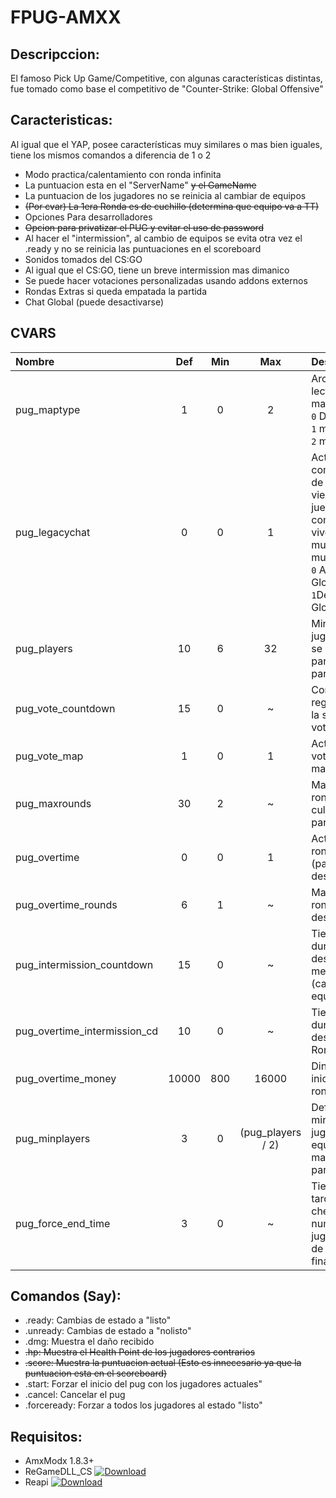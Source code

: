 # FPUG-AMXX
## Descripccion:
El famoso Pick Up Game/Competitive, con algunas características distintas, fue tomado como base el competitivo de "Counter-Strike: Global Offensive"

## Caracteristicas:
Al igual que el YAP, posee características muy similares o mas bien iguales, tiene los mismos comandos a diferencia de 1 o 2
- Modo practica/calentamiento con ronda infinita
- La puntuacion esta en el "ServerName" ~~y el GameName~~
- La puntuacion de los jugadores no se reinicia al cambiar de equipos
- ~~(Por cvar) La 1era Ronda es de cuchillo (determina que equipo va a TT)~~
- Opciones Para desarrolladores
- ~~Opcion para privatizar el PUG y evitar el uso de password~~
- Al hacer el "intermission", al cambio de equipos se evita otra vez el .ready y no se reinicia las puntuaciones en el scoreboard
- Sonidos tomados del CS:GO
- Al igual que el CS:GO, tiene un breve intermission mas dimanico
- Se puede hacer votaciones personalizadas usando addons externos
- Rondas Extras si queda empatada la partida
- Chat Global (puede desactivarse)

## CVARS
|Nombre|Def|Min|Max|Descripcion|
|:-----|:-:|:-:|:-:|:----------|
|pug_maptype|1|0|2|Archivo de lectura de mapas<br/>`0` Directorio<br>`1` maps.ini<br>`2` mapcycle.txt|
|pug_legacychat|0|0|1|Activa el comportamiento de chat como viene en el juego (solo se comunican vivos con vivos, muertos con muertos)<br>`0` Activa Chat Global<br>`1`Desactiva Chat Global|
|pug_players|10|6|32|Minimo de jugadores que se necesita para empezar la partida|
|pug_vote_countdown|15|0|~|Conteo regresivo para la siguiente votacion|
|pug_vote_map|1|0|1|Activa la votacion de mapas|
|pug_maxrounds|30|2|~|Maximo de rondas para culminar la partida|
|pug_overtime|0|0|1|Activa las rondas extras (para desempate)
|pug_overtime_rounds|6|1|~|Maximo de rondas para desempate|
|pug_intermission_countdown|15|0|~|Tiempo que dura el descanso de media partida (cambio de equipos)|
|pug_overtime_intermission_cd|10|0|~|Tiempo que dura el descanso en las Rondas Extra|
|pug_overtime_money|10000|800|16000|Dinero inicial al iniciar las rondas extra|
|pug_minplayers|3|0|(pug_players / 2)|Define el minimo de jugadores por equipo para mantener la partida activa|
|pug_force_end_time|3|0|~|Tiempo que tarda en chequear el numero de jugadores antes de Forzar el final|

## Comandos (Say):
- .ready: Cambias de estado a "listo"
- .unready: Cambias de estado a "nolisto"
- .dmg: Muestra el daño recibido
- ~~.hp: Muestra el Health Point de los jugadores contrarios~~
- ~~.score: Muestra la puntuacion actual (Esto es innecesario ya que la puntuacion esta en el scoreboard)~~
- .start: Forzar el inicio del pug con los jugadores actuales"
- .cancel: Cancelar el pug
- .forceready: Forzar a todos los jugadores al estado "listo"
## Requisitos:
- AmxModx 1.8.3+
- ReGameDLL_CS [![Download](http://rehlds.org/version/regamedll.svg)](http://teamcity.rehlds.org/guestAuth/downloadArtifacts.html?buildTypeId=ReGameDLL_Publish&buildId=lastSuccessful)
- Reapi [![Download](https://camo.githubusercontent.com/a3ac64aab91dcea4e0f3dfd611808ad61cc05798/687474703a2f2f7265686c64732e6f72672f76657273696f6e2f72656170692e737667)](http://teamcity.rehlds.org/guestAuth/downloadArtifacts.html?buildTypeId=Reapi_Publish&buildId=lastSuccessful)
